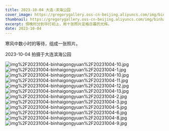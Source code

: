 ```yaml
---
title: 2023-10-04 大连-滨海公园
cover_image: https://gregorygallery.oss-cn-beijing.aliyuncs.com/img/binhaigongyuan.jpg
thumbnail: https://gregorygallery.oss-cn-beijing.aliyuncs.com/img/binhaigongyuan.jpg
excerpt: 傍晚时分到华灯初上，用十张照片定格日暮的光辉。
date: 2023-10-04
---
```


寒风中数小时的等待，组成一张照片。

2023-10-04 拍摄于大连滨海公园

![img%2F20231004-binhaigongyuan%2F20231004-10.jpg]( https://gregorygallery.oss-cn-beijing.aliyuncs.com/img/20231004-binhaigongyuan/20231004-10.jpg "img%2F20231004-binhaigongyuan%2F20231004-10.jpg")
![img%2F20231004-binhaigongyuan%2F20231004-1.jpg]( https://gregorygallery.oss-cn-beijing.aliyuncs.com/img/20231004-binhaigongyuan/20231004-1.jpg "img%2F20231004-binhaigongyuan%2F20231004-1.jpg")
![img%2F20231004-binhaigongyuan%2F20231004-10.jpg]( https://gregorygallery.oss-cn-beijing.aliyuncs.com/img/20231004-binhaigongyuan/20231004-10.jpg "img%2F20231004-binhaigongyuan%2F20231004-10.jpg")
![img%2F20231004-binhaigongyuan%2F20231004-11.jpg]( https://gregorygallery.oss-cn-beijing.aliyuncs.com/img/20231004-binhaigongyuan/20231004-11.jpg "img%2F20231004-binhaigongyuan%2F20231004-11.jpg")
![img%2F20231004-binhaigongyuan%2F20231004-12.jpg]( https://gregorygallery.oss-cn-beijing.aliyuncs.com/img/20231004-binhaigongyuan/20231004-12.jpg "img%2F20231004-binhaigongyuan%2F20231004-12.jpg")
![img%2F20231004-binhaigongyuan%2F20231004-13.jpg]( https://gregorygallery.oss-cn-beijing.aliyuncs.com/img/20231004-binhaigongyuan/20231004-13.jpg "img%2F20231004-binhaigongyuan%2F20231004-13.jpg")
![img%2F20231004-binhaigongyuan%2F20231004-2.jpg]( https://gregorygallery.oss-cn-beijing.aliyuncs.com/img/20231004-binhaigongyuan/20231004-2.jpg "img%2F20231004-binhaigongyuan%2F20231004-2.jpg")
![img%2F20231004-binhaigongyuan%2F20231004-3.jpg]( https://gregorygallery.oss-cn-beijing.aliyuncs.com/img/20231004-binhaigongyuan/20231004-3.jpg "img%2F20231004-binhaigongyuan%2F20231004-3.jpg")
![img%2F20231004-binhaigongyuan%2F20231004-5.jpg]( https://gregorygallery.oss-cn-beijing.aliyuncs.com/img/20231004-binhaigongyuan/20231004-5.jpg "img%2F20231004-binhaigongyuan%2F20231004-5.jpg")
![img%2F20231004-binhaigongyuan%2F20231004-6.jpg]( https://gregorygallery.oss-cn-beijing.aliyuncs.com/img/20231004-binhaigongyuan/20231004-6.jpg "img%2F20231004-binhaigongyuan%2F20231004-6.jpg")
![img%2F20231004-binhaigongyuan%2F20231004-8.jpg]( https://gregorygallery.oss-cn-beijing.aliyuncs.com/img/20231004-binhaigongyuan/20231004-8.jpg "img%2F20231004-binhaigongyuan%2F20231004-8.jpg")
![img%2F20231004-binhaigongyuan%2F20231004-9.jpg]( https://gregorygallery.oss-cn-beijing.aliyuncs.com/img/20231004-binhaigongyuan/20231004-9.jpg "img%2F20231004-binhaigongyuan%2F20231004-9.jpg")